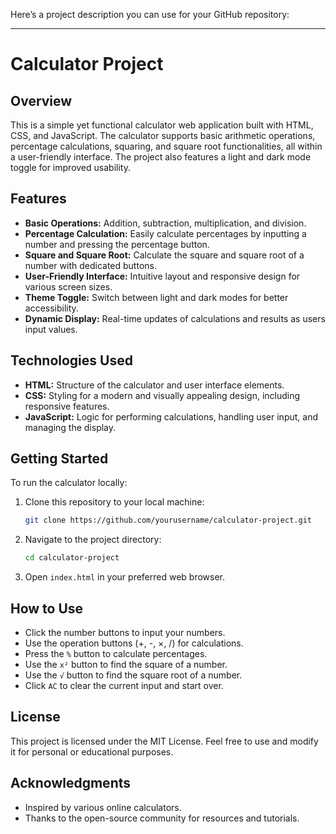Here’s a project description you can use for your GitHub repository:

---

# Calculator Project

## Overview

This is a simple yet functional calculator web application built with HTML, CSS, and JavaScript. The calculator supports basic arithmetic operations, percentage calculations, squaring, and square root functionalities, all within a user-friendly interface. The project also features a light and dark mode toggle for improved usability.

## Features

- **Basic Operations:** Addition, subtraction, multiplication, and division.
- **Percentage Calculation:** Easily calculate percentages by inputting a number and pressing the percentage button.
- **Square and Square Root:** Calculate the square and square root of a number with dedicated buttons.
- **User-Friendly Interface:** Intuitive layout and responsive design for various screen sizes.
- **Theme Toggle:** Switch between light and dark modes for better accessibility.
- **Dynamic Display:** Real-time updates of calculations and results as users input values.

## Technologies Used

- **HTML:** Structure of the calculator and user interface elements.
- **CSS:** Styling for a modern and visually appealing design, including responsive features.
- **JavaScript:** Logic for performing calculations, handling user input, and managing the display.

## Getting Started

To run the calculator locally:

1. Clone this repository to your local machine:
   ```bash
   git clone https://github.com/yourusername/calculator-project.git
   ```

2. Navigate to the project directory:
   ```bash
   cd calculator-project
   ```

3. Open `index.html` in your preferred web browser.

## How to Use

- Click the number buttons to input your numbers.
- Use the operation buttons (+, -, ×, /) for calculations.
- Press the `%` button to calculate percentages.
- Use the `x²` button to find the square of a number.
- Use the `√` button to find the square root of a number.
- Click `AC` to clear the current input and start over.

## License

This project is licensed under the MIT License. Feel free to use and modify it for personal or educational purposes.

## Acknowledgments

- Inspired by various online calculators.
- Thanks to the open-source community for resources and tutorials.
